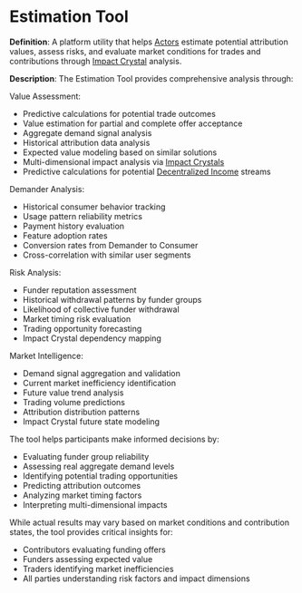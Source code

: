 # Estimation Tool

**Definition**: A platform utility that helps [Actors](actor.md) estimate
potential attribution values, assess risks, and evaluate market conditions for
trades and contributions through [Impact Crystal](impact-crystal.md) analysis.

**Description**: The Estimation Tool provides comprehensive analysis through:

Value Assessment:

- Predictive calculations for potential trade outcomes
- Value estimation for partial and complete offer acceptance
- Aggregate demand signal analysis
- Historical attribution data analysis
- Expected value modeling based on similar solutions
- Multi-dimensional impact analysis via [Impact Crystals](impact-crystal.md)
- Predictive calculations for potential [Decentralized Income](decentralized-income.md) streams

Demander Analysis:

- Historical consumer behavior tracking
- Usage pattern reliability metrics
- Payment history evaluation
- Feature adoption rates
- Conversion rates from Demander to Consumer
- Cross-correlation with similar user segments

Risk Analysis:

- Funder reputation assessment
- Historical withdrawal patterns by funder groups
- Likelihood of collective funder withdrawal
- Market timing risk evaluation
- Trading opportunity forecasting
- Impact Crystal dependency mapping

Market Intelligence:

- Demand signal aggregation and validation
- Current market inefficiency identification
- Future value trend analysis
- Trading volume predictions
- Attribution distribution patterns
- Impact Crystal future state modeling

The tool helps participants make informed decisions by:

- Evaluating funder group reliability
- Assessing real aggregate demand levels
- Identifying potential trading opportunities
- Predicting attribution outcomes
- Analyzing market timing factors
- Interpreting multi-dimensional impacts

While actual results may vary based on market conditions and contribution
states, the tool provides critical insights for:

- Contributors evaluating funding offers
- Funders assessing expected value
- Traders identifying market inefficiencies
- All parties understanding risk factors and impact dimensions

